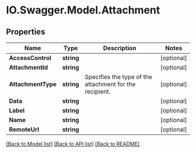 # IO.Swagger.Model.Attachment
## Properties

Name | Type | Description | Notes
------------ | ------------- | ------------- | -------------
**AccessControl** | **string** |  | [optional] 
**AttachmentId** | **string** |  | [optional] 
**AttachmentType** | **string** | Specifies the type of the attachment for the recipient. | [optional] 
**Data** | **string** |  | [optional] 
**Label** | **string** |  | [optional] 
**Name** | **string** |  | [optional] 
**RemoteUrl** | **string** |  | [optional] 

[[Back to Model list]](../README.md#documentation-for-models) [[Back to API list]](../README.md#documentation-for-api-endpoints) [[Back to README]](../README.md)

